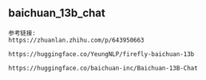 ## baichuan_13b_chat


```text
参考链接: 
https://zhuanlan.zhihu.com/p/643950663

https://huggingface.co/YeungNLP/firefly-baichuan-13b

https://huggingface.co/baichuan-inc/Baichuan-13B-Chat


```


